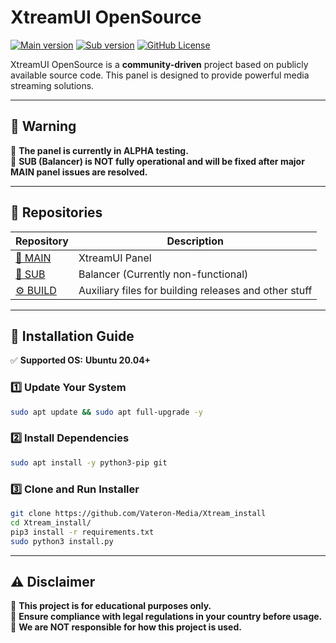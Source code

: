 # **XtreamUI OpenSource**  
[![Main version](https://img.shields.io/github/v/release/Vateron-Media/Xtream_main?label=Main%20Release&color=green)](https://github.com/Vateron-Media/Xtream_main/)
[![Sub version](https://img.shields.io/github/v/release/Vateron-Media/Xtream_lb?label=LB%20Release&color=blue)](https://github.com/Vateron-Media/Xtream_lb/)
[![GitHub License](https://img.shields.io/github/license/Vateron-Media/Xtream_install)](LICENSE)

XtreamUI OpenSource is a **community-driven** project based on publicly available source code. This panel is designed to provide powerful media streaming solutions.

---

## 🚨 **Warning**
🔴 **The panel is currently in ALPHA testing.**  
🔴 **SUB (Balancer) is NOT fully operational and will be fixed after major MAIN panel issues are resolved.**  

---

## 📂 **Repositories**  
| Repository | Description |
|------------|-------------|
| [🔹 MAIN](https://github.com/Vateron-Media/Xtream_main) | XtreamUI Panel |
| [🔸 SUB](https://github.com/Vateron-Media/Xtream_lb) | Balancer (Currently non-functional) |
| [⚙ BUILD](https://github.com/Vateron-Media/Xtream_build) | Auxiliary files for building releases and other stuff |

---

## 💾 **Installation Guide**
✅ **Supported OS:** **Ubuntu 20.04+**  

### 1️⃣ **Update Your System**
```sh
sudo apt update && sudo apt full-upgrade -y
```

### 2️⃣ **Install Dependencies**
```sh
sudo apt install -y python3-pip git
```

### 3️⃣ **Clone and Run Installer**
```sh
git clone https://github.com/Vateron-Media/Xtream_install
cd Xtream_install/
pip3 install -r requirements.txt
sudo python3 install.py
```

---

## ⚠ **Disclaimer**
📌 **This project is for educational purposes only.**  
📌 **Ensure compliance with legal regulations in your country before usage.**  
📌 **We are NOT responsible for how this project is used.**  